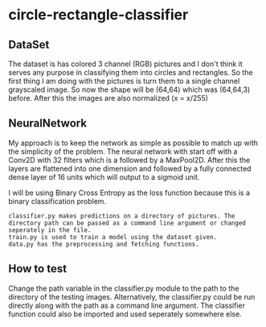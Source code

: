 # circle-rectangle-classifier

## DataSet

The dataset is has colored 3 channel (RGB) pictures and I don't think it serves any purpose in classifying them into circles and rectangles. So the first thing I am doing with the pictures is turn them to a single channel grayscaled image. So now the shape will be (64,64) which was (64,64,3) before. After this the images are also normalized (x = x/255)

## NeuralNetwork

My approach is to keep the network as simple as possible to match up with the simplicity of the problem. The neural network with start off with a Conv2D with 32 filters which is a followed by a MaxPool2D. After this the layers are flattened into one dimension and followed by a fully connected dense layer of 16 units which will output to a sigmoid unit.

I will be using Binary Cross Entropy as the loss function because this is a binary classification problem.

    classifier.py makes predictions on a directory of pictures. The directory path can be passed as a command line argument or changed seperately in the file.
    train.py is used to train a model using the dataset given.
    data.py has the preprocessing and fetching functions.

## How to test

Change the path variable in the classifier.py module to the path to the directory of the testing images. Alternatively, the classifier.py could be run directly along with the path as a command line argument. The classifier function could also be imported and used seperately somewhere else.